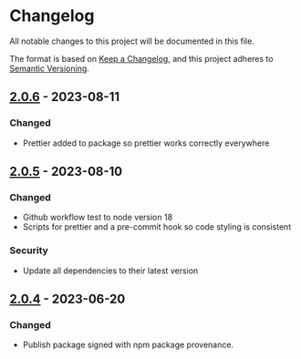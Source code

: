 # Changelog
All notable changes to this project will be documented in this file.

The format is based on [Keep a Changelog](https://keepachangelog.com/en/1.1.0/),
and this project adheres to [Semantic Versioning](https://semver.org/spec/v2.0.0.html).

## [2.0.6] - 2023-08-11
### Changed
- Prettier added to package so prettier works correctly everywhere

## [2.0.5] - 2023-08-10
### Changed
- Github workflow test to node version 18
- Scripts for prettier and a pre-commit hook so code styling is consistent
### Security
- Update all dependencies to their latest version

## [2.0.4] - 2023-06-20
### Changed
- Publish package signed with npm package provenance.

[2.0.6]: https://github.com/voorhoede/datocms-plugin-json-table/compare/v2.0.5...v2.0.6
[2.0.5]: https://github.com/voorhoede/datocms-plugin-json-table/compare/v2.0.4...v2.0.5
[2.0.4]: https://github.com/voorhoede/datocms-plugin-json-table/compare/v2.0.3...v2.0.4
